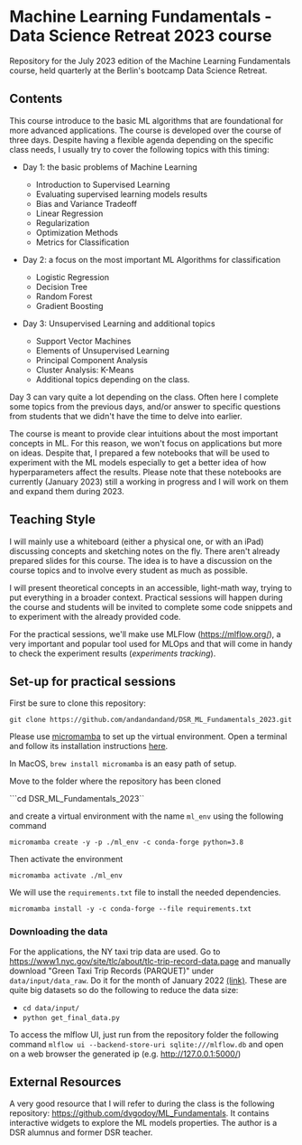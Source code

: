 # Machine Learning Fundamentals - Data Science Retreat 2023 course
Repository for the July 2023 edition of the Machine Learning Fundamentals course, held quarterly at the Berlin's bootcamp Data Science Retreat.

## Contents
This course introduce to the basic ML algorithms that are foundational for more advanced applications. The course is developed over the course of three days. Despite having a flexible agenda depending on the specific class needs, I usually try to cover the following topics with this timing:

* Day 1: the basic problems of Machine Learning
  * Introduction to Supervised Learning
  * Evaluating supervised learning models results
  * Bias and Variance Tradeoff
  * Linear Regression
  * Regularization
  * Optimization Methods
  * Metrics for Classification

* Day 2: a focus on the most important ML Algorithms for classification
  * Logistic Regression
  * Decision Tree
  * Random Forest
  * Gradient Boosting

* Day 3: Unsupervised Learning and additional topics
  * Support Vector Machines
  * Elements of Unsupervised Learning
  * Principal Component Analysis
  * Cluster Analysis: K-Means
  * Additional topics depending on the class.

Day 3 can vary quite a lot depending on the class. Often here I complete some topics from the previous days, and/or answer to specific questions from students that we didn't have the time to delve into earlier. 

The course is meant to provide clear intuitions about the most important concepts in ML. For this reason, we won't focus on applications but more on ideas. Despite that, I prepared a few notebooks that will be used to experiment with the ML models especially to get a better idea of how hyperparameters affect the results. Please note that these notebooks are currently (January 2023) still a working in progress and I will work on them and expand them during 2023. 

## Teaching Style
I will mainly use a whiteboard (either a physical one, or with an iPad) discussing concepts and sketching notes on the fly. There aren't already prepared slides for this course. The idea is to have a discussion on the course topics and to involve every student as much as possible. 

I will present theoretical concepts in an accessible, light-math way, trying to put everything in a broader context. Practical sessions will happen during the course and students will be invited to complete some code snippets and to experiment with the already provided code. 

For the practical sessions, we'll make use MLFlow (https://mlflow.org/), a very important and popular tool used for MLOps and that will come in handy to check the experiment results (*experiments tracking*).

## Set-up for practical sessions

First be sure to clone this repository:

`git clone https://github.com/andandandand/DSR_ML_Fundamentals_2023.git`

Please use [micromamba]() to set up the virtual environment. Open a terminal and follow its installation instructions [here](https://mamba.readthedocs.io/en/latest/installation.html). 

In MacOS, `brew install micromamba` is an easy path of setup.  

Move to the folder where the repository has been cloned 

```cd DSR_ML_Fundamentals_2023``

and create a virtual environment with the name `ml_env` using the following command 

```micromamba create -y -p ./ml_env -c conda-forge python=3.8```

Then activate the environment

```micromamba activate ./ml_env```

We will use the `requirements.txt` file to install the needed dependencies. 

```micromamba install -y -c conda-forge --file requirements.txt``` 

### Downloading the data

For the applications, the NY taxi trip data are used. Go to https://www1.nyc.gov/site/tlc/about/tlc-trip-record-data.page and manually download "Green Taxi Trip Records (PARQUET)" under `data/input/data_raw`. Do it for the month of January 2022 [(link)](https://d37ci6vzurychx.cloudfront.net/trip-data/green_tripdata_2022-01.parquet). These are quite big datasets so do the following to reduce the data size:

- `cd data/input/`
- `python get_final_data.py` 

To access the mlflow UI, just run from the repository folder the following command `mlflow ui --backend-store-uri sqlite:///mlflow.db` and open on a web browser the generated ip (e.g. http://127.0.0.1:5000/)

## External Resources
A very good resource that I will refer to during the class is the following repository: https://github.com/dvgodoy/ML_Fundamentals. It contains interactive widgets to explore the ML models properties. The author is a DSR alumnus and former DSR teacher. 
